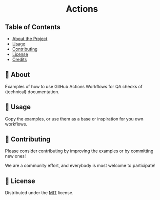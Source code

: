 <div align="center">

# Actions

</div>

## Table of Contents

- [About the Project](#📄-about)
- [Usage](#🚀-usage)
- [Contributing](#🤝-contributing)
- [License](#📝-license)
- [Credits](#🙏-credits)

## 📄 About

Examples of how to use GitHub Actions Workflows for QA checks of (technical) documentation.

## 🚀 Usage

Copy the examples, or use them as a base or inspiration for you own workflows.

## 🤝 Contributing

Please consider contributing by improving the examples or by committing new ones!

We are a community effort, and everybody is most welcome to participate!

## 📝 License

Distributed under the [MIT](https://choosealicense.com/licenses/mit/ "Link to license") license.
